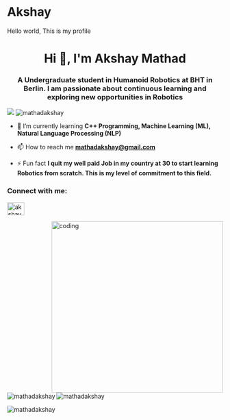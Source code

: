 # Akshay
Hello world, This is my profile
<h1 align="center">Hi 👋, I'm Akshay Mathad</h1>
<h3 align="center">A Undergraduate student in Humanoid Robotics at BHT in Berlin. I am passionate about continuous learning and exploring new opportunities in Robotics</h3>

<p align="left"><img src="https://www.google.com/imgres?q=robotics%20is%20my%20passion&imgurl=https%3A%2F%2Fih1.redbubble.net%2Fimage.4523896600.1214%2Fbg%2Cf8f8f8-flat%2C750x%2C075%2Cf-pad%2C750x1000%2Cf8f8f8.jpg&imgrefurl=https%3A%2F%2Fwww.redbubble.com%2Fi%2Fsticker%2FRobotics-Engineer-Gift-Robotics-Is-My-Passion-by-kmcollectible%2F132851214.EJUG5&docid=cQ6-Vws_I8vmrM&tbnid=yOYpcauPnJ3XhM&vet=12ahUKEwjL6fS5uJiIAxWhcfEDHTWoGokQM3oECGQQAA..i&w=750&h=1000&hcb=2&itg=1&ved=2ahUKEwjL6fS5uJiIAxWhcfEDHTWoGokQM3oECGQQAA></p>

<p align="left"> <img src="https://komarev.com/ghpvc/?username=mathadakshay&label=Profile%20views&color=0e75b6&style=flat" alt="mathadakshay" /> </p>

- 🌱 I’m currently learning **C++ Programming, Machine Learning (ML), Natural Language Processing (NLP)**

- 📫 How to reach me **mathadakshay@gmail.com**

- ⚡ Fun fact **I quit my well paid Job in my country at 30 to start learning Robotics from scratch. This is my level of commitment to this field.**

<h3 align="left">Connect with me:</h3>
<p align="left">
<a href="https://linkedin.com/in/akshay-mathad" target="blank"><img align="center" src="https://raw.githubusercontent.com/rahuldkjain/github-profile-readme-generator/master/src/images/icons/Social/linked-in-alt.svg" alt="akshay-mathad" height="30" width="40" /></a>
</p>

<img align="right" alt="coding" width="400" src="https://user-images.githubusercontent.com/55389276/140866485-8fb1c876-9a8f-4d6a-98dc-08c4981eaf70.gif">


<p><img align="left" src="https://github-readme-stats.vercel.app/api/top-langs?username=mathadakshay&show_icons=true&locale=en&layout=compact" alt="mathadakshay" /></p>

<p>&nbsp;<img align="center" src="https://github-readme-stats.vercel.app/api?username=mathadakshay&show_icons=true&locale=en" alt="mathadakshay" /></p>

<p><img align="center" src="https://github-readme-streak-stats.herokuapp.com/?user=mathadakshay&" alt="mathadakshay" /></p>
